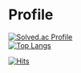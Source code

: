 # Profile

[![Solved.ac Profile](http://mazassumnida.wtf/api/generate_badge?boj=db2011307)](https://solved.ac/db2011307)<br/>
[![Top Langs](https://github-readme-stats.vercel.app/api/top-langs/?username=yunjaehyuk&layout=compact)](https://github.com/yunjaehyuk/github-readme-stats)

[![Hits](https://hits.seeyoufarm.com/api/count/incr/badge.svg?url=https%3A%2F%2Fgithub.com%2Fyunjaehyuk&count_bg=%2379C83D&title_bg=%23555555&icon=&icon_color=%23E7E7E7&title=hits&edge_flat=false)](https://hits.seeyoufarm.com)
